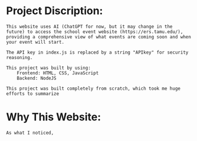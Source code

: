 # Project Discription:
    This website uses AI (ChatGPT for now, but it may change in the future) to access the school event website (https://ers.tamu.edu/), providing a comprehensive view of what events are coming soon and when your event will start. 

    The API key in index.js is replaced by a string "APIkey" for security reasoning.

    This project was built by using: 
        Frontend: HTML, CSS, JavaScript
        Backend: NodeJS

    This project was built completely from scratch, which took me huge efforts to summarize 

# Why This Website:
    As what I noticed, 